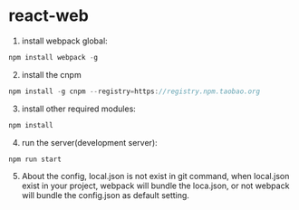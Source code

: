 # react-web

1. install webpack global:
```javascript
npm install webpack -g
```
2. install the cnpm
```javascript
npm install -g cnpm --registry=https://registry.npm.taobao.org
```

3. install other required modules:
```javascript
npm install
```

4. run the server(development server):
```javascript
npm run start
```

5. About the config, local.json is not exist in git command, when local.json exist in your project, webpack will bundle the loca.json, or not webpack will bundle the config.json as default setting.
